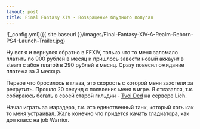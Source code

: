 ```yaml
---
layout: post
title: Final Fantasy XIV - Возвращение блудного попугая
---
```


![_config.yml]({{ site.baseurl }}/images/Final-Fantasy-XIV-A-Realm-Reborn-PS4-Launch-Trailer.jpg)

Ну вот я и вернулся обратно в FFXIV, только что то меня заломало платить по 900 рублей в месяц и пришлось завести новый аккаунт в steam с абон платой в 290 рублей в месяц. Сразу повесил ожидание платежа за 3 месяца.

Первое что бросилось в глаза, это скорость с которой меня захотели за рекрутить. Прошло 20 секунд с появления меня в игре. Я отказался, т.к. собираюсь бегать в своей старой гильдии - [Tvoi Ded](http://eu.finalfantasyxiv.com/lodestone/freecompany/9228438586435591625/) на сервере Lich.

Начал играть за марадера, т.к. это единственный танк, который хоть как то меня устраивал. Жаль конечно что придется качать гладиатора, как доп класс на job Warrior.
